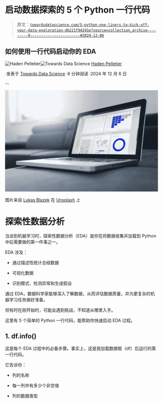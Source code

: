 # 启动数据探索的 5 个 Python 一行代码

> 原文：[`towardsdatascience.com/5-python-one-liners-to-kick-off-your-data-exploration-d6221f94291e?source=collection_archive---------0-----------------------#2024-12-06`](https://towardsdatascience.com/5-python-one-liners-to-kick-off-your-data-exploration-d6221f94291e?source=collection_archive---------0-----------------------#2024-12-06)

## 如何使用一行代码启动你的 EDA

[](https://medium.com/@pelletierhaden?source=post_page---byline--d6221f94291e--------------------------------)![Haden Pelletier](https://medium.com/@pelletierhaden?source=post_page---byline--d6221f94291e--------------------------------)[](https://towardsdatascience.com/?source=post_page---byline--d6221f94291e--------------------------------)![Towards Data Science](https://towardsdatascience.com/?source=post_page---byline--d6221f94291e--------------------------------) [Haden Pelletier](https://medium.com/@pelletierhaden?source=post_page---byline--d6221f94291e--------------------------------)

·发表于 [Towards Data Science](https://towardsdatascience.com/?source=post_page---byline--d6221f94291e--------------------------------) ·6 分钟阅读 ·2024 年 12 月 6 日

--

![](img/11a2589005ed21547bde9f021ab72f6a.png)

图片来自 [Lukas Blazek](https://www.paypal.me/goumbik) 在 [Unsplash](https://unsplash.com/?utm_source=medium&utm_medium=referral) 上

# 探索性数据分析

当谈到机器学习时，探索性数据分析（EDA）是你在将数据收集并加载到 Python 中后需要做的第一件事之一。

EDA 涉及：

+   通过描述性统计总结数据

+   可视化数据

+   识别模式、检测异常和生成假设

通过 EDA，数据科学家能够深入了解数据，从而评估数据质量，并为更复杂的机器学习任务做好准备。

但有时在刚开始时，可能会遇到挑战，不知道从哪里入手。

这里有 5 个简单的 Python 一行代码，能帮助你快速启动 EDA 过程。

## 1\. df.info()

这是每个 EDA 过程中的必备步骤。事实上，这是我加载数据框（df）后运行的第一行代码。

它告诉你：

+   列的名称

+   每一列中有多少个非空值

+   列的数据类型
